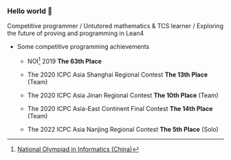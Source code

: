 ### Hello world 👋

Competitive programmer / Untutored mathematics & TCS learner / Exploring the future of proving and programming in Lean4

- Some competitive programming achievements

  - NOI[^1] 2019 **The 63th Place**

  - The 2020 ICPC Asia Shanghai Regional Contest **The 13th Place** (Team)
 
  - The 2020 ICPC Asia Jinan Regional Contest **The 10th Place** (Team)
 
  - The 2020 ICPC Asia-East Continent Final Contest **The 14th Place** (Team)
 
  - The 2022 ICPC Asia Nanjing Regional Contest **The 5th Place** (Solo)

[^1]: [National Olympiad in Informatics (China)](https://zh.wikipedia.org/wiki/%E5%85%A8%E5%9B%BD%E9%9D%92%E5%B0%91%E5%B9%B4%E4%BF%A1%E6%81%AF%E5%AD%A6%E5%A5%A5%E6%9E%97%E5%8C%B9%E5%85%8B%E7%AB%9E%E8%B5%9B)

<!--
**negiizhao/negiizhao** is a ✨ _special_ ✨ repository because its `README.md` (this file) appears on your GitHub profile.

Here are some ideas to get you started:

- 🔭 I’m currently working on ...
- 🌱 I’m currently learning ...
- 👯 I’m looking to collaborate on ...
- 🤔 I’m looking for help with ...
- 💬 Ask me about ...
- 📫 How to reach me: ...
- 😄 Pronouns: ...
- ⚡ Fun fact: ...
-->
